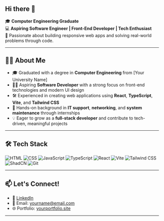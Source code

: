 ## Hi there 👋

<!--
**mitsucatsu/mitsucatsu** is a ✨ _special_ ✨ repository because its `README.md` (this file) appears on your GitHub profile.

Here are some ideas to get you started:

- 🔭 I’m currently working on ...
- 🌱 I’m currently learning ...
- 👯 I’m looking to collaborate on ...
- 🤔 I’m looking for help with ...
- 💬 Ask me about ...
- 📫 How to reach me: ...
- 😄 Pronouns: ...
- ⚡ Fun fact: ...
-->


🎓 **Computer Engineering Graduate**  
💻 **Aspiring Software Engineer | Front-End Developer | Tech Enthusiast**  
🚀 Passionate about building responsive web apps and solving real-world problems through code.

---

## 👨‍💻 About Me

- 🎓 Graduated with a degree in **Computer Engineering** from [Your University Name]
- 👨‍💻 Aspiring **Software Developer** with a strong focus on front-end technologies and modern UI design
- 🛠️ Experienced in creating web applications using **React**, **TypeScript**, **Vite**, and **Tailwind CSS**
- 🔧 Hands-on background in **IT support**, **networking**, and **system maintenance** through internships
- 💡 Eager to grow as a **full-stack developer** and contribute to tech-driven, meaningful projects

---

## 🛠️ Tech Stack

![HTML](https://img.shields.io/badge/HTML5-E34F26?style=flat&logo=html5&logoColor=white)
![CSS](https://img.shields.io/badge/CSS3-1572B6?style=flat&logo=css3&logoColor=white)
![JavaScript](https://img.shields.io/badge/JavaScript-F7DF1E?style=flat&logo=javascript&logoColor=black)
![TypeScript](https://img.shields.io/badge/TypeScript-007ACC?style=flat&logo=typescript&logoColor=white)
![React](https://img.shields.io/badge/React-20232a?style=flat&logo=react&logoColor=61dafb)
![Vite](https://img.shields.io/badge/Vite-646CFF?style=flat&logo=vite&logoColor=white)
![Tailwind CSS](https://img.shields.io/badge/Tailwind_CSS-38B2AC?style=flat&logo=tailwind-css&logoColor=white)
![ShadCN](https://img.shields.io/badge/ShadCN_UI-111827?style=flat&logo=react&logoColor=white)
![Git](https://img.shields.io/badge/Git-F05032?style=flat&logo=git&logoColor=white)

---

## 📫 Let's Connect!

- 💼 [LinkedIn](https://www.linkedin.com/in/yourusername)
- 📧 Email: yourname@email.com
- 🌐 Portfolio: [yourportfolio.site](https://yourportfolio.site)

---
